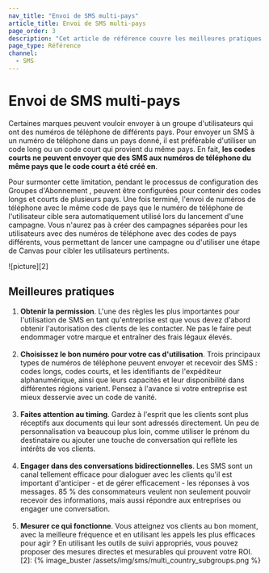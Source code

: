 ```yaml
---
nav_title: "Envoi de SMS multi-pays"
article_title: Envoi de SMS multi-pays
page_order: 3
description: "Cet article de référence couvre les meilleures pratiques d'envoi de SMS dans plusieurs pays."
page_type: Référence
channel:
  - SMS
---
```


# Envoi de SMS multi-pays

Certaines marques peuvent vouloir envoyer à un groupe d'utilisateurs qui ont des numéros de téléphone de différents pays. Pour envoyer un SMS à un numéro de téléphone dans un pays donné, il est préférable d'utiliser un code long ou un code court qui provient du même pays. En fait, __les codes courts ne peuvent envoyer que des SMS aux numéros de téléphone du même pays que le code court a été créé en__.

Pour surmonter cette limitation, pendant le processus de configuration des Groupes d'Abonnement [][5], peuvent être configurées pour contenir des codes longs et courts de plusieurs pays. Une fois terminé, l'envoi de numéros de téléphone avec le même code de pays que le numéro de téléphone de l'utilisateur cible sera automatiquement utilisé lors du lancement d'une campagne. Vous n'aurez pas à créer des campagnes séparées pour les utilisateurs avec des numéros de téléphone avec des codes de pays différents, vous permettant de lancer une campagne ou d'utiliser une étape de Canvas pour cibler les utilisateurs pertinents.

!\[picture\]\[2\]

## Meilleures pratiques

1. __Obtenir la permission__. L'une des règles les plus importantes pour l'utilisation de SMS en tant qu'entreprise est que vous devez d'abord obtenir l'autorisation des clients de les contacter. Ne pas le faire peut endommager votre marque et entraîner des frais légaux élevés.<br><br>
2. __Choisissez le bon numéro pour votre cas d'utilisation__. Trois principaux types de numéros de téléphone peuvent envoyer et recevoir des SMS : codes longs, codes courts, et les identifiants de l'expéditeur alphanumérique, ainsi que leurs capacités et leur disponibilité dans différentes régions varient. Pensez à l'avance si votre entreprise est mieux desservie avec un code de vanité. <br><br>
3. __Faites attention au timing__. Gardez à l'esprit que les clients sont plus réceptifs aux documents qui leur sont adressés directement. Un peu de personnalisation va beaucoup plus loin, comme utiliser le prénom du destinataire ou ajouter une touche de conversation qui reflète les intérêts de vos clients.<br><br>
4. __Engager dans des conversations bidirectionnelles__. Les SMS sont un canal tellement efficace pour dialoguer avec les clients qu'il est important d'anticiper - et de gérer efficacement - les réponses à vos messages. 85 % des consommateurs veulent non seulement pouvoir recevoir des informations, mais aussi répondre aux entreprises ou engager une conversation.<br><br>
5. __Mesurer ce qui fonctionne__. Vous atteignez vos clients au bon moment, avec la meilleure fréquence et en utilisant les appels les plus efficaces pour agir ? En utilisant les outils de suivi appropriés, vous pouvez proposer des mesures directes et mesurables qui prouvent votre ROI.
[2]: {% image_buster /assets/img/sms/multi_country_subgroups.png %}

[5]: {{site.baseurl}}/user_guide/message_building_by_channel/sms/sms_subscription_group/#setup-process
[5]: {{site.baseurl}}/user_guide/message_building_by_channel/sms/sms_subscription_group/#setup-process